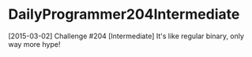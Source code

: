 # DailyProgrammer204Intermediate
[2015-03-02] Challenge #204 [Intermediate] It's like regular binary, only way more hype!
